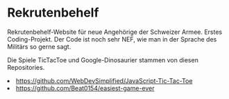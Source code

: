 # Rekrutenbehelf
Rekrutenbehelf-Website für neue Angehörige der Schweizer Armee. Erstes Coding-Projekt. Der Code ist noch sehr NEF, wie man in der Sprache des Militärs so gerne sagt. 

Die Spiele TicTacToe und Google-Dinosaurier stammen von diesen Repositories. 
<li><a href="https://github.com/WebDevSimplified/JavaScript-Tic-Tac-Toe">https://github.com/WebDevSimplified/JavaScript-Tic-Tac-Toe</a></li>
<li><a href="https://github.com/Beat0154/easiest-game-ever">https://github.com/Beat0154/easiest-game-ever</a></li>



